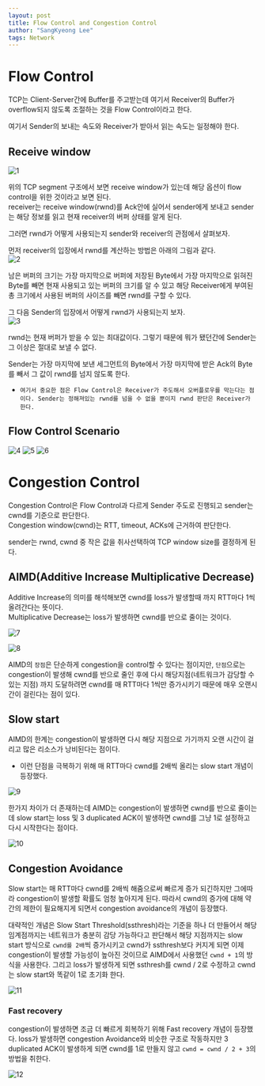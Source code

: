 ```yaml
---
layout: post
title: Flow Control and Congestion Control
author: "SangKyeong Lee"
tags: Network
---
```


# Flow Control
TCP는 Client-Server간에 Buffer를 주고받는데 여기서 Receiver의 Buffer가 overflow되지 않도록 조절하는 것을 Flow Control이라고 한다. 

여기서 Sender의 보내는 속도와 Receiver가 받아서 읽는 속도는 일정해야 한다.

## Receive window

![1](/assets/network/01.png)

위의 TCP segment 구조에서 보면 receive window가 있는데 해당 옵션이 flow control을 위한 것이라고 보면 된다.<br>
receiver는 receive window(rwnd)를 Ack안에 실어서 sender에게 보내고 sender는 해당 정보를 읽고 현재 receiver의 버퍼 상태를 알게 된다.

그러면 rwnd가 어떻게 사용되는지 sender와 receiver의 관점에서 살펴보자.

먼저 receiver의 입장에서 rwnd를 계산하는 방법은 아래의 그림과 같다.<br>
![2](/assets/network/02.png)

남은 버퍼의 크기는 가장 마지막으로 버퍼에 저장된 Byte에서 가장 마지막으로 읽혀진 Byte를 빼면 현재 사용되고 있는 버퍼의 크기를 알 수 있고 해당 Receiver에게 부여된 총 크기에서 사용된 버퍼의 사이즈를 빼면 rwnd를 구할 수 있다.

그 다음 Sender의 입장에서 어떻게 rwnd가 사용되는지 보자.<br>
![3](/assets/network/03.png)

rwnd는 현재 버퍼가 받을 수 있는 최대값이다. 그렇기 때문에 뭐가 됐던간에 Sender는 그 이상은 절대로 보낼 수 없다.

Sender는 가장 마지막에 보낸 세그먼트의 Byte에서 가장 마지막에 받은 Ack의 Byte를 빼서 그 값이 rwnd를 넘지 않도록 한다.

* `여기서 중요한 점은 Flow Control은 Receiver가 주도해서 오버플로우를 막는다는 점이다. Sender는 정해져있는 rwnd를 넘을 수 없을 뿐이지 rwnd 판단은 Receiver가 한다.`

## Flow Control Scenario

![4](/assets/network/04.png)
![5](/assets/network/05.png)
![6](/assets/network/06.png)


# Congestion Control
Congestion Control은 Flow Control과 다르게 Sender 주도로 진행되고 sender는 cwnd를 기준으로 판단한다.<br> Congestion window(cwnd)는 RTT, timeout, ACKs에 근거하여 판단한다.

sender는 rwnd, cwnd 중 작은 값을 취사선택하여 TCP window size를 결정하게 된다.

## AIMD(Additive Increase Multiplicative Decrease)
Additive Increase의 의미를 해석해보면 cwnd를 loss가 발생할때 까지 RTT마다 1씩 올려간다는 뜻이다.<br>
Multiplicative Decrease는 loss가 발생하면 cwnd를 반으로 줄이는 것이다.

![7](/assets/network/07.png)

![8](/assets/network/08.png)

AIMD의 `장점`은 단순하게 congestion을 control할 수 있다는 점이지만, `단점`으로는 congestion이 발생해 cwnd를 반으로 줄인 후에 다시 해당지점(네트워크가 감당할 수 있는 지점) 까지 도달하려면 cwnd를 매 RTT마다 1씩만 증가시키기 때문에 매우 오랜시간이 걸린다는 점이 있다.

## Slow start
AIMD의 한계는 congestion이 발생하면 다시 해당 지점으로 가기까지 오랜 시간이 걸리고 많은 리소스가 낭비된다는 점이다.

- 이런 단점을 극복하기 위해 매 RTT마다 cwnd를 2배씩 올리는 slow start 개념이 등장했다.

![9](/assets/network/09.png)

한가지 차이가 더 존재하는데 AIMD는 congestion이 발생하면 cwnd를 반으로 줄이는데 slow start는 loss 및 3 duplicated ACK이 발생하면 cwnd를 그냥 1로 설정하고 다시 시작한다는 점이다.

![10](/assets/network/10.png)

## Congestion Avoidance
Slow start는 매 RTT마다 cwnd를 2배씩 해줌으로써 빠르게 증가 되긴하지만 그에따라 congestion이 발생할 확률도 엄청 높아지게 된다. 따라서 cwnd의 증가에 대해 약간의 제한이 필요해지게 되면서 congestion avoidance의 개념이 등장했다.

대략적인 개념은 Slow Start Threshold(ssthresh)라는 기준을 하나 더 만들어서 해당 임계점까지는 네트워크가 충분히 감당 가능하다고 판단해서 해당 지점까지는 slow start 방식으로 `cwnd를 2배`씩 증가시키고 cwnd가 ssthresh보다 커지게 되면 이제 congestion이 발생할 가능성이 높아진 것이므로 AIMD에서 사용했던 `cwnd + 1`의 방식을 사용한다. 그리고 loss가 발생하게 되면 ssthresh를 cwnd / 2로 수정하고 cwnd는 slow start와 똑같이 1로 초기화 한다.

![11](/assets/network/11.png)

### Fast recovery
congestion이 발생하면 조금 더 빠르게 회복하기 위해 Fast recovery 개념이 등장했다. loss가 발생하면 congestion Avoidance와 비슷한 구조로 작동하지만 3 duplicated ACK이 발생하게 되면 cwnd를 1로 만들지 않고 `cwnd = cwnd / 2 + 3`의 방법을 취한다.

![12](/assets/network/12.png)